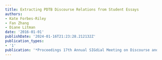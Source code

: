 ```yaml
---
title: Extracting PDTB Discourse Relations from Student Essays
authors:
- Kate Forbes-Riley
- Fan Zhang
- Diane Litman
date: '2016-01-01'
publishDate: '2024-01-16T21:23:28.212132Z'
publication_types:
- '1'
publication: '*Proceedings 17th Annual SIGdial Meeting on Discourse and Dialogue*'
---
```

